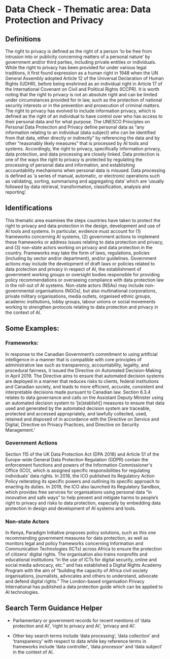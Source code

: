 
# Data Check - Thematic area: Data Protection and Privacy

## Definitions

The right to privacy is defined as the right of a person ‘to be free from intrusion into or publicity concerning matters of a personal nature’ by government and/or third parties, including private entities or individuals. While the right to privacy has been provided for under various legal traditions, it first found expression as a human right in 1948 when the UN General Assembly adopted Article 12 of the Universal Declaration of Human Rights (UDHR), before being enshrined as an individual right in Article 17 of the International Covenant on Civil and Political Rights (ICCPR). It is worth noting that the right to privacy is not an absolute right and can be limited under circumstances provided for in law, such as the protection of national security interests or in the prevention and prosecution of criminal matters.
The right to privacy has evolved to include information privacy, which is defined as the right of an individual to have control over who has access to their personal data and for what purpose. The UNESCO Principles on Personal Data Protection and Privacy define personal data as “any information relating to an individual (data subject) who can be identified from that data, either directly or indirectly” by referencing the data and by other “reasonably likely measures” that is processed by AI tools and systems.
Accordingly, the right to privacy, specifically information privacy, data protection, and data processing are closely linked. Data protection is one of the ways the right to privacy is protected by regulating the processing of personal data and information, and establishing accountability mechanisms when personal data is misused. Data processing is defined as ‘a series of manual, automatic, or electronic operations such as validating, sorting, summarising and aggregating data’ which are ‘usually followed by data retrieval, transformation, classification, analysis and reporting’.

## Identifications

This thematic area examines the steps countries have taken to protect the right to privacy and data protection in the design, development and use of AI tools and systems. In particular, evidence must account for (1) frameworks concerning AI systems, (2) government actions to implement these frameworks or address issues relating to data protection and privacy, and (3) non-state actors working on privacy and data protection in the country.
Frameworks may take the form of laws, regulations, policies (including by sector and/or department), and/or guidelines. Government actions may include the development of draft laws or policies related to data protection and privacy in respect of AI, the establishment of government working groups or oversight bodies responsible for providing policy recommendations or overseeing compliance with data protection law in the roll-out of AI systems. Non-state actors (NSAs) may include non-governmental organisations (NGOs), but also multinational corporations, private military organisations, media outlets, organised ethnic groups, academic institutions, lobby groups, labour unions or social movements working to strengthen protocols relating to data protection and privacy in the context of AI.


## Some Examples:

### Frameworks:

In response to the Canadian Government’s commitment to using artificial intelligence in a manner that is compatible with core principles of administrative law such as transparency, accountability, legality, and procedural fairness, it issued the Directive on Automated Decision-Making in April 2019. The Directive aims to ensure that automated decision systems are deployed in a manner that reduces risks to clients, federal institutions and Canadian society, and leads to more efficient, accurate, consistent and interpretable decisions made pursuant to Canadian law. Section 6.3.4 relates to data governance and calls on the Assistant Deputy Minister using an automated decision system to ‘[e]stablish[] measures to ensure that data used and generated by the automated decision system are traceable, protected and accessed appropriately, and lawfully collected, used, retained and disposed of in accordance with the Directive on Service and Digital, Directive on Privacy Practices, and Directive on Security Management.’

### Government Actions

Section 115 of the UK Data Protection Act (DPA 2018) and Article 51 of the Europe-wide General Data Protection Regulation (GDPR) contain the enforcement functions and powers of the Information Commissioner's Office (ICO), which is assigned specific responsibilities for regulating individuals’ data rights. In 2018, the ICO published its Regulatory Action Policy reiterating its specific powers and outlining its specific approach to enacting its duties. In 2019, the ICO also launched its Regulatory Sandbox, which provides free services for organisations using personal data “in innovative and safe ways” to help prevent and mitigate harms to people’s right to privacy and risks to data protection, especially by embedding data protection in design and development of AI systems and tools.

### Non-state Actors

In Kenya, Paradigm Initiative proposes policy solutions, such as this one recommending government measures for data protection, as well as monitors legal and policy frameworks concerning Information and Communication Technologies (ICTs) across Africa to ensure the protection of citizens’ digital rights. The organisation also trains nonprofits and educational institutions “in the use of ICTs for digital security, online and social media advocacy, etc.” and has established a Digital Rights Academy Program with the aim of “building the capacity of Africa civil society organisations, journalists, advocates and others to understand, advocate and defend digital rights.” The London-based organisation Privacy International has published a data protection guide which can be applied to AI technologies.

## Search Term Guidance Helper

- Parliamentary or government records for recent mentions of ‘data protection and AI’, ‘right to privacy and AI’, ‘privacy and AI’.

- Other key search terms include ‘data processing’, ‘data collection’ and ‘transparency’ with respect to data while key reference terms in frameworks include ‘data controller’, ‘data processor’ and ‘data subject’ in the context of AI.
